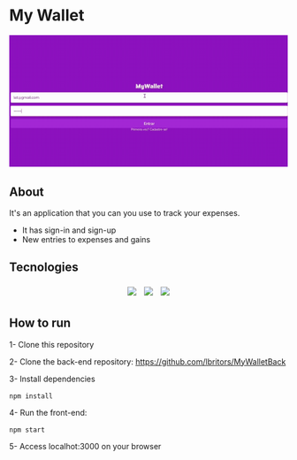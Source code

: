 # My Wallet

<img src="/src/assets/GifMaker_20230911205322597.gif"/>

## About

It's an application that you can you use to track your expenses.
- It has sign-in and sign-up
- New entries to expenses and gains

## Tecnologies
<p align="center">
  <img style='margin: 5px;' src='https://img.shields.io/badge/styled-components%20-%2320232a.svg?&style=for-the-badge&color=b8679e&logo=styled-components&logoColor=%3a3a3a'>
  <img style='margin: 5px;' src='https://img.shields.io/badge/axios%20-%2320232a.svg?&style=for-the-badge&color=informational'>
  <img style='margin: 5px;' src="https://img.shields.io/badge/react-app%20-%2320232a.svg?&style=for-the-badge&color=60ddf9&logo=react&logoColor=%2361DAFB"/>

</p>


## How to run
1- Clone this repository 

2- Clone the back-end repository: https://github.com/lbritors/MyWalletBack 

3- Install dependencies
```
npm install
```

4- Run the front-end:
```
npm start
```
5- Access localhot:3000 on your browser
